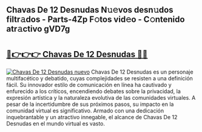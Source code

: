 ## Chavas De 12 Desnudas N𝚞𝚎vos desn𝚞dos filtr𝚊dos - Parts-4Zp F𝚘tos vid𝚎o - C𝚘ntenido atr𝚊ctivo gVD7g

# <h2><a href="http://mb5k5y4.tromn.icu/?c=Chavas+De+12+Desnudas">🔗👉👉👉 Chavas De 12 Desnudas 🔗🔗</a></h2>

[![Chavas De 12 Desnudas nuevo](https://i.imgur.com/pEAQMta.gif)](http://mb5k5y4.tromn.icu/?c=Chavas+De+12+Desnudas)
Chavas De 12 Desnudas es un personaje multifacético y debatido, cuyas complejidades se resisten a una definición fácil.  Su innovador estilo de comunicación en línea ha cautivado y enfurecido a los críticos, encendiendo debates sobre la privacidad, la expresión artística y la naturaleza evolutiva de las comunidades virtuales. A pesar de la incertidumbre de sus próximos pasos, su impacto en la comunidad virtual es significativo. Armado con una dedicación inquebrantable y un atractivo innegable, el alcance de Chavas De 12 Desnudas en el mundo virtual es vasto.
